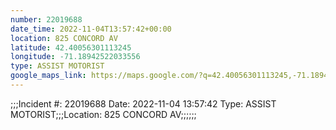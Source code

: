 ```yaml
---
number: 22019688
date_time: 2022-11-04T13:57:42+00:00
location: 825 CONCORD AV
latitude: 42.40056301113245
longitude: -71.18942522033556
type: ASSIST MOTORIST
google_maps_link: https://maps.google.com/?q=42.40056301113245,-71.18942522033556
---
```


;;;Incident #: 22019688  Date: 2022-11-04 13:57:42   Type: ASSIST MOTORIST;;;Location: 825 CONCORD AV;;;;;;
